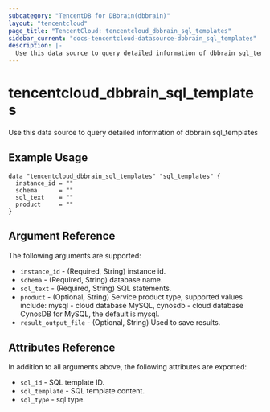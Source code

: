 ```yaml
---
subcategory: "TencentDB for DBbrain(dbbrain)"
layout: "tencentcloud"
page_title: "TencentCloud: tencentcloud_dbbrain_sql_templates"
sidebar_current: "docs-tencentcloud-datasource-dbbrain_sql_templates"
description: |-
  Use this data source to query detailed information of dbbrain sql_templates
---
```


# tencentcloud_dbbrain_sql_templates

Use this data source to query detailed information of dbbrain sql_templates

## Example Usage

```hcl
data "tencentcloud_dbbrain_sql_templates" "sql_templates" {
  instance_id = ""
  schema      = ""
  sql_text    = ""
  product     = ""
}
```

## Argument Reference

The following arguments are supported:

* `instance_id` - (Required, String) instance id.
* `schema` - (Required, String) database name.
* `sql_text` - (Required, String) SQL statements.
* `product` - (Optional, String) Service product type, supported values include: mysql - cloud database MySQL, cynosdb - cloud database CynosDB for MySQL, the default is mysql.
* `result_output_file` - (Optional, String) Used to save results.

## Attributes Reference

In addition to all arguments above, the following attributes are exported:

* `sql_id` - SQL template ID.
* `sql_template` - SQL template content.
* `sql_type` - sql type.


